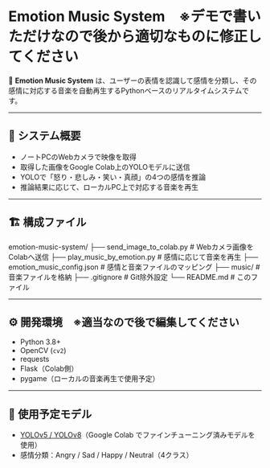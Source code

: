 # Emotion Music System　※デモで書いただけなので後から適切なものに修正してください

🎵 **Emotion Music System** は、ユーザーの表情を認識して感情を分類し、その感情に対応する音楽を自動再生するPythonベースのリアルタイムシステムです。

---

## 🧠 システム概要

- ノートPCのWebカメラで映像を取得
- 取得した画像をGoogle Colab上のYOLOモデルに送信
- YOLOで「怒り・悲しみ・笑い・真顔」の4つの感情を推論
- 推論結果に応じて、ローカルPC上で対応する音楽を再生

---

## 🏗️ 構成ファイル

emotion-music-system/
├── send_image_to_colab.py # Webカメラ画像をColabへ送信
├── play_music_by_emotion.py # 感情に応じて音楽を再生
├── emotion_music_config.json # 感情と音楽ファイルのマッピング
├── music/ # 音楽ファイルを格納
├── .gitignore # Git除外設定
└── README.md # このファイル

---

## ⚙️ 開発環境　※適当なので後で編集してください

- Python 3.8+
- OpenCV (`cv2`)
- requests
- Flask（Colab側）
- pygame（ローカルの音楽再生で使用予定）

---

## 🚀 使用予定モデル

- [YOLOv5 / YOLOv8](https://github.com/ultralytics/yolov5)（Google Colab でファインチューニング済みモデルを使用）
- 感情分類：Angry / Sad / Happy / Neutral（4クラス）
